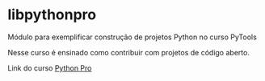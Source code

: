 # libpythonpro
Módulo para exemplificar construção de projetos Python no curso PyTools

Nesse curso é ensinado como contribuir com projetos de código aberto.

Link do curso [Python Pro](https://python.pro.br)


